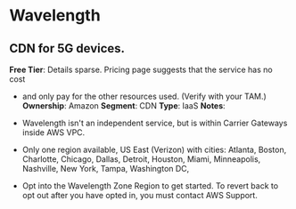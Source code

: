 # Wavelength

## CDN for 5G devices.

**Free Tier**: Details sparse. Pricing page suggests that the service has no cost
- and only pay for the other resources used. (Verify with your TAM.)
**Ownership**: Amazon
**Segment**: CDN
**Type**: IaaS
**Notes**: 

- Wavelength isn't an independent service, but is within Carrier Gateways inside AWS VPC. 
- Only one region available, US East (Verizon) with cities: Atlanta, Boston, Charlotte, Chicago, Dallas, Detroit, Houston, Miami, Minneapolis, Nashville, New York, Tampa, Washington DC, 
- Opt into the Wavelength Zone Region to get started. To revert back to opt out after you have opted in, you must contact AWS Support.

